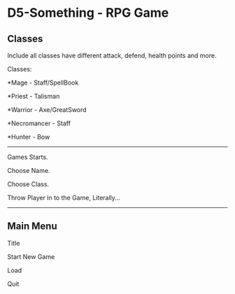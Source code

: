 # D5-Something - RPG Game

Classes
--------

Include all classes have different attack, defend, health points and more.

Classes:

*Mage -  Staff/SpellBook

*Priest - Talisman

*Warrior - Axe/GreatSword

*Necromancer - Staff

*Hunter -  Bow


-----------------------------------------------------------------------------------------

Games Starts.

Choose Name.

Choose Class.

Throw Player in to the Game, Literally...

-----------------------------------------------------------------------------------------

Main Menu
---------

Title

Start New  Game

Load

Quit
